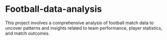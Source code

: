 # Football-data-analysis
This project involves a comprehensive analysis of football match data to uncover patterns and insights related to team performance, player statistics, and match outcomes.
